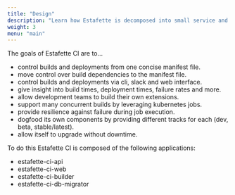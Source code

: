 ```yaml
---
title: "Design"
description: "Learn how Estafette is decomposed into small service and how they interact"
weight: 3
menu: "main"
---
```


The goals of Estafette CI are to...

- control builds and deployments from one concise manifest file.
- move control over build dependencies to the manifest file.
- control builds and deployments via cli, slack and web interface.
- give insight into build times, deployment times, failure rates and more.
- allow development teams to build their own extensions.
- support many concurrent builds by leveraging kubernetes jobs.
- provide resilience against failure during job execution.
- dogfood its own components by providing different tracks for each (dev, beta, stable/latest).
- allow itself to upgrade without downtime.

To do this Estafette CI is composed of the following applications:

- estafette-ci-api
- estafette-ci-web
- estafette-ci-builder
- estafette-ci-db-migrator